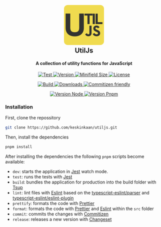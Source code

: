 <h2 align="center">
  <br>
  <img src="./assets/utiljs.png" alt="EeJs" width="128" style="border-radius:12px;"></a>
  <br>
  UtilJs
  <br>
</h2>

<h4 align="center">A collection of utility functions for JavaScript</h4>

<p align="center">
  <a href="https://github.com/keskinkaan/utiljs/actions/workflows/main.yaml" target="_self">
    <img src="https://github.com/keskinkaan/utiljs/actions/workflows/main.yaml/badge.svg" alt="Test"/> 
  </a>
  <a href="https://www.npmjs.com/package/@kinbay/utiljs" target="_blank">
    <img src="https://img.shields.io/github/package-json/v/keskinkaan/utiljs" alt="Version"/>
  </a>
  <a href="https://www.npmjs.com/package/@kinbay/utiljs" target="_blank">
    <img src="https://img.shields.io/bundlephobia/min/%40kinbay%2Futiljs?color=blue" alt="Minifield Size"/>
  </a>
  <a href="https://github.com/keskinkaan/utiljs/blob/dev/LICENSE" target="_self">
    <img src="https://img.shields.io/github/license/keskinkaan/utiljs?color=blue" alt="License"/>
  </a>
</p>

<p align="center">
  <a href="https://www.npmjs.com/package/@kinbay/utiljs" target="_blank">
    <img src="https://img.shields.io/github/actions/workflow/status/keskinkaan/utiljs/main.yaml?branch=dev&color=green" alt="Build"/> 
  </a>
  <a href="https://www.npmjs.com/package/@kinbay/utiljs" target="_blank">
    <img src="https://img.shields.io/npm/dt/%40kinbay%2Futiljs" alt="Downloads"/> 
  </a>
  <a href="http://commitizen.github.io/cz-cli/" target="_blank">
    <img src="https://img.shields.io/badge/commitizen-friendly-blue.svg" alt="Commitizen friendly"/> 
  </a>
</p>

<p align="center">
  <a href="" target="_blank">
    <img src="https://img.shields.io/node/v/%40kinbay%2Futiljs" alt="Version Node"/> 
  </a>
  <a href="https://pnpm.io/installation" target="_blank">
    <img src="https://img.shields.io/badge/pnpm-%3E%3D%209.0.1-blue.svg" alt="Version Pnpm"/> 
  </a>
</p>

### Installation

First, clone the repossitory

```sh
git clone https://github.com/keskinkaan/utiljs.git
```

Then, install the dependencies

```sh
pnpm install
```

After installing the dependencies the following `pnpm` scripts become available:

- `dev`: starts the application in [Jest](https://jestjs.io/) watch mode.
- `test`: runs the tests with [Jest](https://jestjs.io/)
- `build`: bundles the application for production into the build folder with [Tsup](https://tsup.egoist.dev)
- `lint`: lint files with [Eslint](https://eslint.org/) based on the [typescript-eslint/parser](https://typescript-eslint.io/packages/parser/) and [typescript-eslint/eslint-plugin](https://typescript-eslint.io/)
- `prettify`: formats the code with [Prettier](https://prettier.io/)
- `format`: formats the code with [Prettier](https://prettier.io/) and [Eslint](https://eslint.org/) within the `src` folder
- `commit`: commits the changes with [Commitizen](http://commitizen.github.io/cz-cli/)
- `release`: releases a new version with [Changeset]()
